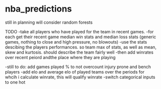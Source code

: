 # nba_predictions
still in planning will consider random forests

TODO
-take all players who have played for the team in recent games.
-for each get their recent game median win stats and median loss stats (generic games, nothing to close and high pressure, no blowouts)
-use the stats descibing the players performances. so team max of stats, as well as mean, skew and kurtosis. should describe the team fairly well
-then add winrates over recent peiord andthe place where they are playing

-still to do: add games played % to not overcount injury prone and bench players
-add elo and average elo of played teams over the periods for whcih i calculate winrate, this will qualify winrate
-switch categorical inputs to one hot